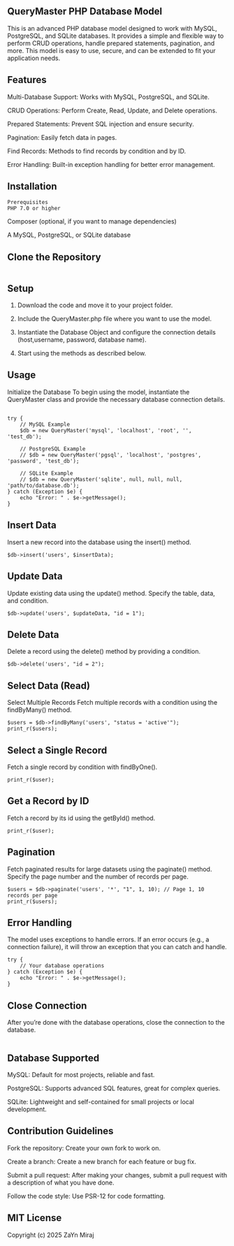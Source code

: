 ## QueryMaster PHP Database Model

This is an advanced PHP database model designed to work with MySQL, PostgreSQL, and SQLite databases. It provides a simple and flexible way to perform CRUD operations, handle prepared statements, pagination, and more. This model is easy to use, secure, and can be extended to fit your application needs.

## Features

Multi-Database Support: Works with MySQL, PostgreSQL, and SQLite.

CRUD Operations: Perform Create, Read, Update, and Delete operations.

Prepared Statements: Prevent SQL injection and ensure security.

Pagination: Easily fetch data in pages.

Find Records: Methods to find records by condition and by ID.

Error Handling: Built-in exception handling for better error management.

## Installation

    Prerequisites
    PHP 7.0 or higher

Composer (optional, if you want to manage dependencies)

A MySQL, PostgreSQL, or SQLite database

## Clone the Repository

```git clone https://github.com/your-username/advanced-php-database-model.git

```

## Setup

1. Download the code and move it to your project folder.

2. Include the QueryMaster.php file where you want to use the model.

3. Instantiate the Database Object and configure the connection details (host,username, password, database name).

4. Start using the methods as described below.

## Usage

Initialize the Database
To begin using the model, instantiate the QueryMaster class and provide the necessary database connection details.

```require_once 'QueryMaster.php';

try {
    // MySQL Example
    $db = new QueryMaster('mysql', 'localhost', 'root', '', 'test_db');

    // PostgreSQL Example
    // $db = new QueryMaster('pgsql', 'localhost', 'postgres', 'password', 'test_db');

    // SQLite Example
    // $db = new QueryMaster('sqlite', null, null, null, 'path/to/database.db');
} catch (Exception $e) {
    echo "Error: " . $e->getMessage();
}
```

## Insert Data

Insert a new record into the database using the insert() method.

```$insertData = ['name' => 'ZaYn Miraj', 'email' => 'zaynmiraj@example.com'];
$db->insert('users', $insertData);
```

## Update Data

Update existing data using the update() method. Specify the table, data, and condition.

```$updateData = ['name' => 'Jane Doe'];
$db->update('users', $updateData, "id = 1");
```

## Delete Data

Delete a record using the delete() method by providing a condition.

```
$db->delete('users', "id = 2");
```

## Select Data (Read)

Select Multiple Records
Fetch multiple records with a condition using the findByMany() method.

```
$users = $db->findByMany('users', "status = 'active'");
print_r($users);
```

## Select a Single Record

Fetch a single record by condition with findByOne().

```$user = $db->findByOne('users', "email = 'john@example.com'");
print_r($user);
```

## Get a Record by ID

Fetch a record by its id using the getById() method.

```$user = $db->getById('users', 1);
print_r($user);
```

## Pagination

Fetch paginated results for large datasets using the paginate() method. Specify the page number and the number of records per page.

```
$users = $db->paginate('users', '*', "1", 1, 10); // Page 1, 10 records per page
print_r($users);
```

## Error Handling

The model uses exceptions to handle errors. If an error occurs (e.g., a connection failure), it will throw an exception that you can catch and handle.

```
try {
    // Your database operations
} catch (Exception $e) {
    echo "Error: " . $e->getMessage();
}
```

## Close Connection

After you’re done with the database operations, close the connection to the database.

```$db->close();

```

## Database Supported

MySQL: Default for most projects, reliable and fast.

PostgreSQL: Supports advanced SQL features, great for complex queries.

SQLite: Lightweight and self-contained for small projects or local development.

## Contribution Guidelines

Fork the repository: Create your own fork to work on.

Create a branch: Create a new branch for each feature or bug fix.

Submit a pull request: After making your changes, submit a pull request with a description of what you have done.

Follow the code style: Use PSR-12 for code formatting.

## MIT License

Copyright (c) 2025 ZaYn Miraj
